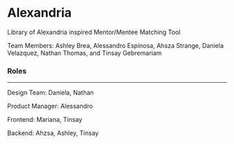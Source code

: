 # Alexandria
Library of Alexandria inspired Mentor/Mentee Matching Tool


Team Members: Ashley Brea, Alessandro Espinosa, Ahsza Strange, Daniela Velazquez, Nathan Thomas, and Tinsay Gebremariam




### Roles
--------------------------
Design Team: Daniela, Nathan

Product Manager: Alessandro

Frontend: Mariana, Tinsay

Backend: Ahzsa, Ashley, Tinsay
